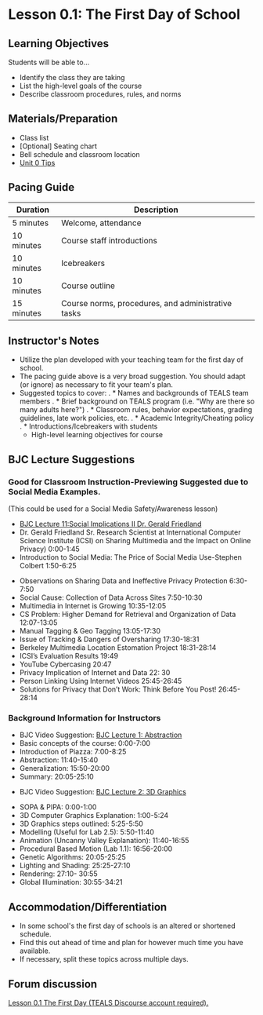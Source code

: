 # Lesson 0.1: The First Day of School

## Learning Objectives

Students will be able to...

* Identify the class they are taking
* List the high-level goals of the course
* Describe classroom procedures, rules, and norms

## Materials/Preparation

* Class list
* [Optional] Seating chart
* Bell schedule and classroom location
* [Unit 0 Tips]

## Pacing Guide

| Duration | Description |
| -------- | ----------- |
| 5 minutes | Welcome, attendance |
| 10 minutes | Course staff introductions |
| 10 minutes | Icebreakers |
| 10 minutes | Course outline |
| 15 minutes | Course norms, procedures, and administrative tasks |

## Instructor's Notes

* Utilize the plan developed with your teaching team for the first day of school.
* The pacing guide above is a very broad suggestion.  You should adapt (or ignore) as necessary to fit your team's plan.
* Suggested topics to cover:
. * Names and backgrounds of TEALS team members
. * Brief background on TEALS program (i.e. "Why are there so many adults here?")
. * Classroom rules, behavior expectations, grading guidelines, late work policies, etc.
. * Academic Integrity/Cheating policy
. * Introductions/Icebreakers with students
  * High-level learning objectives for course

## BJC Lecture Suggestions

### Good for Classroom Instruction-Previewing Suggested due to Social Media Examples.  

(This could be used for a Social Media Safety/Awareness lesson)

* [BJC Lecture 11:Social Implications II Dr. Gerald Friedland](https://www.youtube.com/watch?v=RNN19b61oRg)
* Dr. Gerald Friedland Sr. Research Scientist at International Computer Science Institute (ICSI) on Sharing Multimedia and the Impact on Online Privacy) 0:00-1:45
* Introduction to Social Media: The Price of Social Media Use-Stephen Colbert 1:50-6:25
 - Observations on Sharing Data and Ineffective Privacy Protection 6:30-7:50
 - Social Cause: Collection of Data Across Sites 7:50-10:30
 - Multimedia in Internet is Growing 10:35-12:05
 - CS Problem: Higher Demand for Retrieval and Organization of Data 12:07-13:05
 - Manual Tagging & Geo Tagging 13:05-17:30
 - Issue of Tracking & Dangers of Oversharing 17:30-18:31
 - Berkeley Multimedia Location Estomation Project 18:31-28:14
 - ICSI’s Evaluation Results 19:49
 - YouTube Cybercasing 20:47
 - Privacy Implication of Internet and Data 22: 30
 - Person Linking Using Internet Videos 25:45-26:45
 - Solutions for Privacy that Don’t Work: Think Before You Post! 26:45-28:14

### Background Information for Instructors
- BJC Video Suggestion: [BJC Lecture 1: Abstraction](https://www.youtube.com/watch?v=Dxw9cIbzaLk)
 - Basic concepts of the course: 0:00-7:00
 - Introduction of Piazza: 7:00-8:25
 - Abstraction: 11:40-15:40
 - Generalization: 15:50-20:00
 - Summary: 20:05-25:10

* BJC Video Suggestion: [BJC Lecture 2: 3D Graphics](https://www.youtube.com/watch?v=q2UMQaoW30U)
 - SOPA & PIPA: 0:00-1:00
 - 3D Computer Graphics Explanation: 1:00-5:24
 - 3D Graphics steps outlined: 5:25-5:50
 - Modelling (Useful for Lab 2.5): 5:50-11:40
 - Animation (Uncanny Valley Explanation): 11:40-16:55
 - Procedural Based Motion (Lab 1.1): 16:56-20:00
 - Genetic Algorithms: 20:05-25:25
 - Lighting and Shading: 25:25-27:10
 - Rendering: 27:10- 30:55
 - Global Illumination: 30:55-34:21

## Accommodation/Differentiation

* In some school's the first day of schools is an altered or shortened schedule.  
* Find this out ahead of time and plan for however much time you have available.
* If necessary, split these topics across multiple days.

## Forum discussion

<a href="http://forums.tealsk12.org/c/unit-0-beginnings/lesson-0-1-the-first-day" target="_blank">
Lesson 0.1 The First Day (TEALS Discourse account required).</a>

[Unit 0 Tips]: unit_0_tips.md
